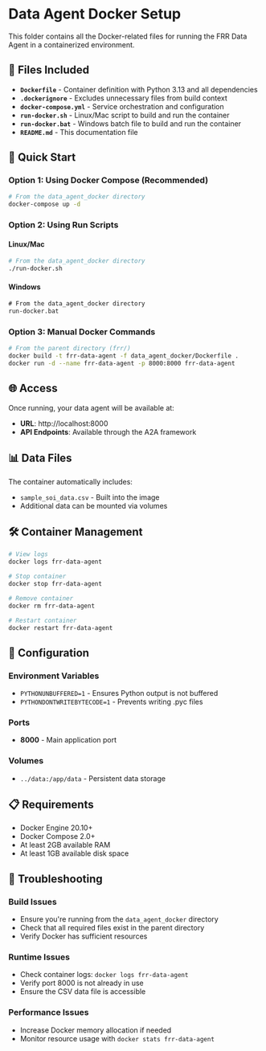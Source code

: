 # Data Agent Docker Setup

This folder contains all the Docker-related files for running the FRR Data Agent in a containerized environment.

## 📁 Files Included

- **`Dockerfile`** - Container definition with Python 3.13 and all dependencies
- **`.dockerignore`** - Excludes unnecessary files from build context
- **`docker-compose.yml`** - Service orchestration and configuration
- **`run-docker.sh`** - Linux/Mac script to build and run the container
- **`run-docker.bat`** - Windows batch file to build and run the container
- **`README.md`** - This documentation file

## 🚀 Quick Start

### Option 1: Using Docker Compose (Recommended)

```bash
# From the data_agent_docker directory
docker-compose up -d
```

### Option 2: Using Run Scripts

#### Linux/Mac
```bash
# From the data_agent_docker directory
./run-docker.sh
```

#### Windows
```cmd
# From the data_agent_docker directory
run-docker.bat
```

### Option 3: Manual Docker Commands

```bash
# From the parent directory (frr/)
docker build -t frr-data-agent -f data_agent_docker/Dockerfile .
docker run -d --name frr-data-agent -p 8000:8000 frr-data-agent
```

## 🌐 Access

Once running, your data agent will be available at:
- **URL**: http://localhost:8000
- **API Endpoints**: Available through the A2A framework

## 📊 Data Files

The container automatically includes:
- `sample_soi_data.csv` - Built into the image
- Additional data can be mounted via volumes

## 🛠️ Container Management

```bash
# View logs
docker logs frr-data-agent

# Stop container
docker stop frr-data-agent

# Remove container
docker rm frr-data-agent

# Restart container
docker restart frr-data-agent
```

## 🔧 Configuration

### Environment Variables
- `PYTHONUNBUFFERED=1` - Ensures Python output is not buffered
- `PYTHONDONTWRITEBYTECODE=1` - Prevents writing .pyc files

### Ports
- **8000** - Main application port

### Volumes
- `../data:/app/data` - Persistent data storage

## 📋 Requirements

- Docker Engine 20.10+
- Docker Compose 2.0+
- At least 2GB available RAM
- At least 1GB available disk space

## 🐛 Troubleshooting

### Build Issues
- Ensure you're running from the `data_agent_docker` directory
- Check that all required files exist in the parent directory
- Verify Docker has sufficient resources

### Runtime Issues
- Check container logs: `docker logs frr-data-agent`
- Verify port 8000 is not already in use
- Ensure the CSV data file is accessible

### Performance Issues
- Increase Docker memory allocation if needed
- Monitor resource usage with `docker stats frr-data-agent` 